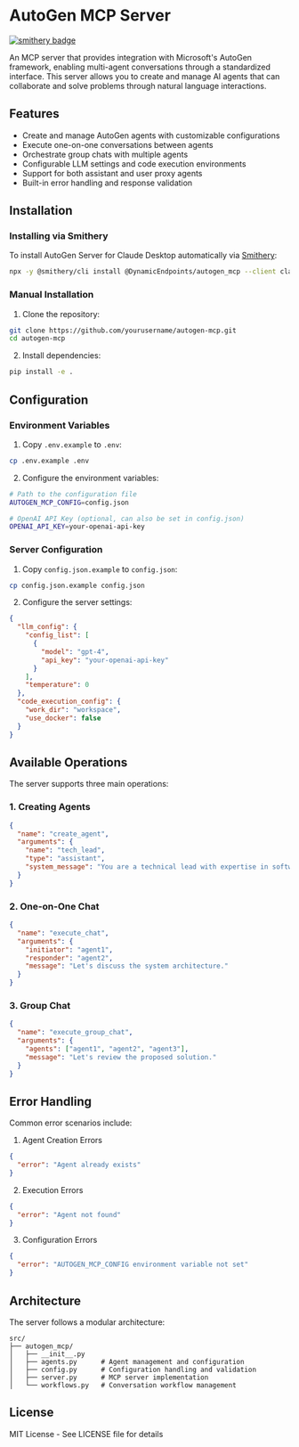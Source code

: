 # AutoGen MCP Server

[![smithery badge](https://smithery.ai/badge/@DynamicEndpoints/autogen_mcp)](https://smithery.ai/server/@DynamicEndpoints/autogen_mcp)

An MCP server that provides integration with Microsoft's AutoGen framework, enabling multi-agent conversations through a standardized interface. This server allows you to create and manage AI agents that can collaborate and solve problems through natural language interactions.

## Features

- Create and manage AutoGen agents with customizable configurations
- Execute one-on-one conversations between agents
- Orchestrate group chats with multiple agents
- Configurable LLM settings and code execution environments
- Support for both assistant and user proxy agents
- Built-in error handling and response validation

## Installation

### Installing via Smithery

To install AutoGen Server for Claude Desktop automatically via [Smithery](https://smithery.ai/server/@DynamicEndpoints/autogen_mcp):

```bash
npx -y @smithery/cli install @DynamicEndpoints/autogen_mcp --client claude
```

### Manual Installation
1. Clone the repository:
```bash
git clone https://github.com/yourusername/autogen-mcp.git
cd autogen-mcp
```

2. Install dependencies:
```bash
pip install -e .
```

## Configuration

### Environment Variables

1. Copy `.env.example` to `.env`:
```bash
cp .env.example .env
```

2. Configure the environment variables:
```bash
# Path to the configuration file
AUTOGEN_MCP_CONFIG=config.json

# OpenAI API Key (optional, can also be set in config.json)
OPENAI_API_KEY=your-openai-api-key
```

### Server Configuration

1. Copy `config.json.example` to `config.json`:
```bash
cp config.json.example config.json
```

2. Configure the server settings:
```json
{
  "llm_config": {
    "config_list": [
      {
        "model": "gpt-4",
        "api_key": "your-openai-api-key"
      }
    ],
    "temperature": 0
  },
  "code_execution_config": {
    "work_dir": "workspace",
    "use_docker": false
  }
}
```

## Available Operations

The server supports three main operations:

### 1. Creating Agents

```json
{
  "name": "create_agent",
  "arguments": {
    "name": "tech_lead",
    "type": "assistant",
    "system_message": "You are a technical lead with expertise in software architecture and design patterns."
  }
}
```

### 2. One-on-One Chat

```json
{
  "name": "execute_chat",
  "arguments": {
    "initiator": "agent1",
    "responder": "agent2",
    "message": "Let's discuss the system architecture."
  }
}
```

### 3. Group Chat

```json
{
  "name": "execute_group_chat",
  "arguments": {
    "agents": ["agent1", "agent2", "agent3"],
    "message": "Let's review the proposed solution."
  }
}
```

## Error Handling

Common error scenarios include:

1. Agent Creation Errors
```json
{
  "error": "Agent already exists"
}
```

2. Execution Errors
```json
{
  "error": "Agent not found"
}
```

3. Configuration Errors
```json
{
  "error": "AUTOGEN_MCP_CONFIG environment variable not set"
}
```

## Architecture

The server follows a modular architecture:

```
src/
├── autogen_mcp/
│   ├── __init__.py
│   ├── agents.py      # Agent management and configuration
│   ├── config.py      # Configuration handling and validation
│   ├── server.py      # MCP server implementation
│   └── workflows.py   # Conversation workflow management
```

## License

MIT License - See LICENSE file for details
